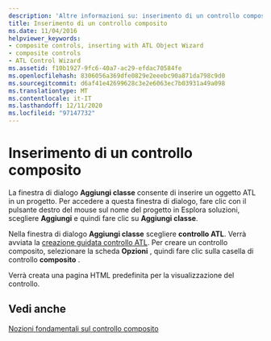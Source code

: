```yaml
---
description: 'Altre informazioni su: inserimento di un controllo composito'
title: Inserimento di un controllo composito
ms.date: 11/04/2016
helpviewer_keywords:
- composite controls, inserting with ATL Object Wizard
- composite controls
- ATL Control Wizard
ms.assetid: f10b1927-9fc6-40a7-ac29-efdac70584fe
ms.openlocfilehash: 8306056a369dfe0829e2eeebc90a871da798c9d0
ms.sourcegitcommit: d6af41e42699628c3e2e6063ec7b03931a49a098
ms.translationtype: MT
ms.contentlocale: it-IT
ms.lasthandoff: 12/11/2020
ms.locfileid: "97147732"
---
```

# <a name="inserting-a-composite-control"></a>Inserimento di un controllo composito

La finestra di dialogo **Aggiungi classe** consente di inserire un oggetto ATL in un progetto. Per accedere a questa finestra di dialogo, fare clic con il pulsante destro del mouse sul nome del progetto in Esplora soluzioni, scegliere **Aggiungi** e quindi fare clic su **Aggiungi classe**.

Nella finestra di dialogo **Aggiungi classe** scegliere **controllo ATL**. Verrà avviata la [creazione guidata controllo ATL](../atl/reference/atl-control-wizard.md). Per creare un controllo composito, selezionare la scheda **Opzioni** , quindi fare clic sulla casella di controllo **composito** .

Verrà creata una pagina HTML predefinita per la visualizzazione del controllo.

## <a name="see-also"></a>Vedi anche

[Nozioni fondamentali sul controllo composito](../atl/atl-composite-control-fundamentals.md)
